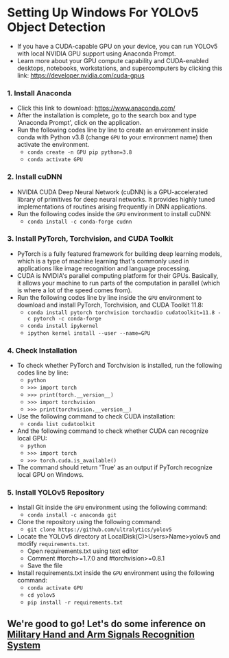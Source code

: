# Setting Up Windows For YOLOv5 Object Detection
- If you have a CUDA-capable GPU on your device, you can run YOLOv5 with local NVIDIA GPU support using Anaconda Prompt.
- Learn more about your GPU compute capability and CUDA-enabled desktops, notebooks, workstations, and supercomputers by clicking this link: https://developer.nvidia.com/cuda-gpus

### 1. Install Anaconda
- Click this link to download: https://www.anaconda.com/
- After the installation is complete, go to the search box and type 'Anaconda Prompt', click on the application.
- Run the following codes line by line to create an environment inside conda with Python v3.8 (change `GPU` to your environment name) then activate the environment.
  - `conda create -n GPU pip python=3.8`
  - `conda activate GPU`
    
### 2. Install cuDNN
- NVIDIA CUDA Deep Neural Network (cuDNN) is a GPU-accelerated library of primitives for deep neural networks. It provides highly tuned implementations of routines arising frequently in DNN applications.
- Run the following codes inside the `GPU` environment to install cuDNN:
  - `conda install -c conda-forge cudnn`

### 3. Install PyTorch, Torchvision, and CUDA Toolkit
- PyTorch is a fully featured framework for building deep learning models, which is a type of machine learning that's commonly used in applications like image recognition and language processing.
- CUDA is NVIDIA's parallel computing platform for their GPUs. Basically, it allows your machine to run parts of the computation in parallel (which is where a lot of the speed comes from).
- Run the following codes line by line inside the `GPU` environment to download and install PyTorch, Torchvision, and CUDA Toolkit 11.8:
  - `conda install pytorch torchvision torchaudio cudatoolkit=11.8 -c pytorch -c conda-forge`
  - `conda install ipykernel`
  - `ipython kernel install --user --name=GPU`

### 4. Check Installation
- To check whether PyTorch and Torchvision is installed, run the following codes line by line:
  - `python`
  - `>>> import torch`
  - `>>> print(torch.__version__)`
  - `>>> import torchvision`
  - `>>> print(torchvision.__version__)`
- Use the following command to check CUDA installation:
  - `conda list cudatoolkit`
- And the following command to check whether CUDA can recognize local GPU:
  - `python`
  - `>>> import torch`
  - `>>> torch.cuda.is_available()`
- The command should return 'True' as an output if PyTorch recognize local GPU on Windows.

### 5. Install YOLOv5 Repository
- Install Git inside the `GPU` environment using the following command:
  - `conda install -c anaconda git`
- Clone the repository using the following command:
  - `git clone https://github.com/ultralytics/yolov5`
- Locate the YOLOv5 directory at LocalDisk(C)>Users>Name>yolov5 and modify `requirements.txt`.
  - Open requirements.txt using text editor
  - Comment #torch>=1.7.0 and #torchvision>=0.8.1
  - Save the file
- Install requirements.txt inside the `GPU` environment using the following command:
  - `conda activate GPU`
  - `cd yolov5`
  - `pip install -r requirements.txt`

## We're good to go! Let's do some inference on [Military Hand and Arm Signals Recognition System](https://github.com/a23f/Military-Hand-and-Arm-Signals-Recognition-System)
